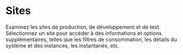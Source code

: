 Sites
=====

Examinez les sites de production, de développement et de test. Sélectionnez un site pour accéder à des informations et options supplémentaires, telles que les filtres de consommation, les détails du système et des instances, les instantanés, etc.
